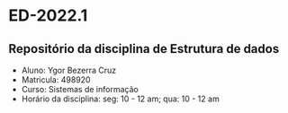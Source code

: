 # ED-2022.1
## Repositório da disciplina de Estrutura de dados

* Aluno: Ygor Bezerra Cruz
* Matricula: 498920
* Curso: Sistemas de informação
* Horário da disciplina: seg: 10 - 12 am; qua: 10 - 12 am

